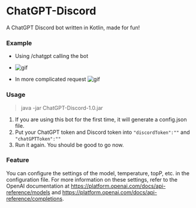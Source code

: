 # ChatGPT-Discord
A ChatGPT Discord bot written in Kotlin, made for fun!

### Example
- Using /chatgpt calling the bot
- ![gif](https://i.imgur.com/T34ZsRz.gif)

- In more complicated request
  ![gif](https://i.imgur.com/LdbpBsR.gif)

### Usage
 > java -jar ChatGPT-Discord-1.0.jar
 
1. If you are using this bot for the first time, it will generate a config.json file.
2. Put your ChatGPT token and Discord token into ```"discordToken":""``` and ```"chatGPTToken":""```
3. Run it again. You should be good to go now.

### Feature
You can configure the settings of the model, temperature, topP, etc. in the configuration file. For more information on these settings, refer to the OpenAI documentation at https://platform.openai.com/docs/api-reference/models and https://platform.openai.com/docs/api-reference/completions. 
